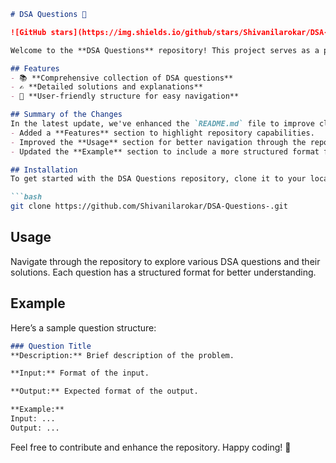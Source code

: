 ```markdown
# DSA Questions 🚀

![GitHub stars](https://img.shields.io/github/stars/Shivanilarokar/DSA-Questions-?style=social) ![Forks](https://img.shields.io/github/forks/Shivanilarokar/DSA-Questions-?style=social)

Welcome to the **DSA Questions** repository! This project serves as a platform for developers and learners to practice and enhance their skills in Data Structures and Algorithms (DSA). This repository is designed to help you improve your understanding of various data structures and algorithms through a collection of questions and solutions.

## Features
- 📚 **Comprehensive collection of DSA questions**
- ✍️ **Detailed solutions and explanations**
- 🧭 **User-friendly structure for easy navigation**

## Summary of the Changes
In the latest update, we've enhanced the `README.md` file to improve clarity and provide a better structure for the question format. Key changes include:
- Added a **Features** section to highlight repository capabilities.
- Improved the **Usage** section for better navigation through the repository.
- Updated the **Example** section to include a more structured format for questions.

## Installation
To get started with the DSA Questions repository, clone it to your local machine:

```bash
git clone https://github.com/Shivanilarokar/DSA-Questions-.git
```

## Usage
Navigate through the repository to explore various DSA questions and their solutions. Each question has a structured format for better understanding.

## Example
Here’s a sample question structure:

```markdown
### Question Title
**Description:** Brief description of the problem.

**Input:** Format of the input.

**Output:** Expected format of the output.

**Example:**
Input: ...
Output: ...
```

Feel free to contribute and enhance the repository. Happy coding! 🎉
```